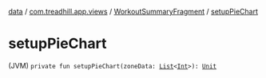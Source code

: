 [data](../../index.md) / [com.treadhill.app.views](../index.md) / [WorkoutSummaryFragment](index.md) / [setupPieChart](./setup-pie-chart.md)

# setupPieChart

(JVM) `private fun setupPieChart(zoneData: `[`List`](https://kotlinlang.org/api/latest/jvm/stdlib/kotlin.collections/-list/index.html)`<`[`Int`](https://kotlinlang.org/api/latest/jvm/stdlib/kotlin/-int/index.html)`>): `[`Unit`](https://kotlinlang.org/api/latest/jvm/stdlib/kotlin/-unit/index.html)